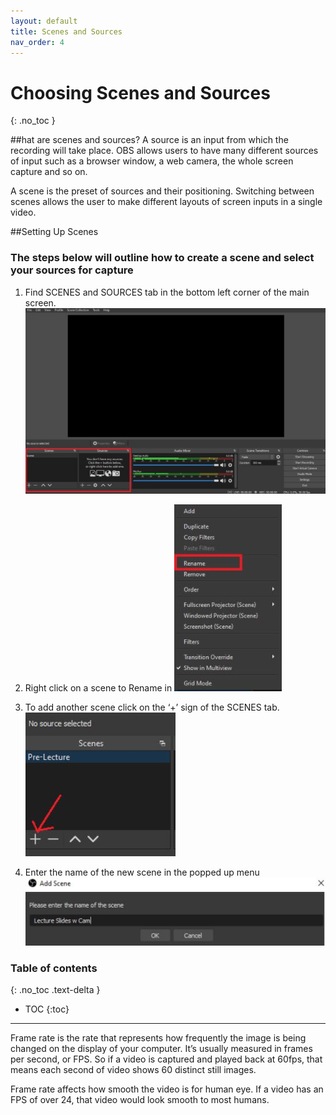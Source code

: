 ```yaml
---
layout: default
title: Scenes and Sources
nav_order: 4
---
```


# Choosing Scenes and Sources
{: .no_toc }

##hat are scenes and sources?
A source is an input from which the recording will take place. OBS allows users to have many different sources of input such as a browser window, a web camera, the whole screen capture and so on.

A scene is the preset of sources and their positioning. Switching between scenes allows the user to make different layouts of screen inputs in a single video.

##Setting Up Scenes


### [](#header-3)The steps below will outline how to create a scene and select your sources for capture
1. Find SCENES and SOURCES tab in the bottom left corner of the main screen.
![](https://github.com/alsash110/comm-2216-obs/blob/gh-pages/assets/images/scenes_sourcebox.JPG)

2. Right click on a scene to Rename in
![](https://github.com/alsash110/comm-2216-obs/blob/gh-pages/assets/images/scenes_renamesource.JPG)

3. To add another scene click on the ‘+’ sign of the SCENES tab.
![](https://github.com/alsash110/comm-2216-obs/blob/gh-pages/assets/images/scenes_createscene.JPG)

4. Enter the name of the new scene in the  popped up menu
![](https://github.com/alsash110/comm-2216-obs/blob/gh-pages/assets/images/scenes_namescene.JPG)


### Table of contents
{: .no_toc .text-delta }
* TOC
{:toc}

---

Frame rate is the rate that represents how frequently the image is being changed on the display of your computer. It’s usually measured in frames per second, or FPS. So if a video is captured and played back at 60fps, that means each second of video shows 60 distinct still images.

Frame rate affects how smooth the video is for human eye. If a video has an FPS of over 24, that video would look smooth to most humans.
